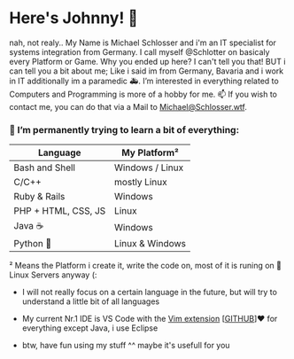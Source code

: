 # Here's Johnny! 👋
nah, not realy.. My Name is Michael Schlosser and i'm an IT specialist for systems integration from Germany.
I call myself @Schlotter on basicaly every Platform or Game.
Why you ended up here? I can't tell you that!
BUT i can tell you a bit about me; Like i said im from Germany, Bavaria and i work in IT additionally im a paramedic 🚑.
I’m interested in everything related to Computers and Programming is more of a hobby for me.
 📫 If you wish to contact me, you can do that via a Mail to Michael@Schlosser.wtf.
 

### 🌱 I’m permanently trying to learn a bit of everything:

|Language              | My Platform²    |
|----------------------|-----------------|
| Bash and Shell       | Windows / Linux |
| C/C++                | mostly Linux    |
| Ruby & Rails         | Windows         |
| PHP + HTML, CSS, JS  | Linux           |
| Java ☕              | Windows         |
| Python 🐍            | Linux & Windows |

 ² Means the Platform i create it, write the code on, most of it is runing on 🐧 Linux Servers anyway (:

 * I will not really focus on a certain language in the future, but will try to understand a little bit of all languages

* My current Nr.1 IDE is VS Code with the [Vim extension](https://marketplace.visualstudio.com/items?itemName=vscodevim.vim)  [[GITHUB](https://github.com/VSCodeVim/Vim/)]♥ for everything except Java, i use Eclipse

* btw, have fun using my stuff ^^ maybe it's usefull for you



<!---
Schiotter/Schiotter is a ✨ special ✨ repository because its `README.md` (this file) appears on your GitHub profile.
You can click the Preview link to take a look at your changes.
--->
